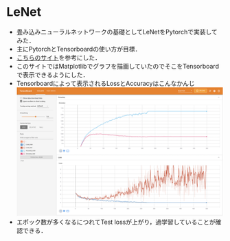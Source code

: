 # LeNet
- 畳み込みニューラルネットワークの基礎としてLeNetをPytorchで実装してみた．
- 主にPytorchとTensorboardの使い方が目標．
- [こちらのサイト](https://rightcode.co.jp/blog/information-technology/pytorch-cifar-10-cnn-learning)を参考にした．
- このサイトではMatplotlibでグラフを描画していたのでそこをTensorboardで表示できるようにした．
- Tensorboardによって表示されるLossとAccuracyはこんなかんじ
![tb_log](img/tb.png)
- エポック数が多くなるにつれてTest lossが上がり，過学習していることが確認できる．

